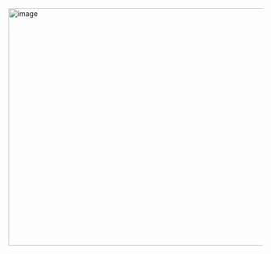 
<img width="1566" height="471" alt="image" src="https://github.com/user-attachments/assets/765b4c28-3c9b-438f-a7af-020a5ab4d4c5" />
